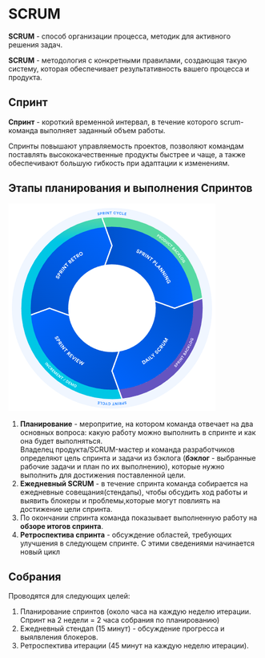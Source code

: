 # SCRUM

**SCRUM** - cпособ организации процесса, методик для активного решения задач.

**SCRUM** - методология с конкретными правилами, создающая такую систему, которая обеспечивает результативность вашего процесса
и продукта. 

## Спринт

**Спринт** - короткий временной интервал, в течение которого scrum-команда выполняет заданный объем работы.

Спринты повышают управляемость проектов, позволяют командам поставлять высококачественные продукты быстрее и чаще, а также обеспечивают большую гибкость при адаптации к изменениям.

## Этапы планирования и выполнения Спринтов

<img src="img/sprint lifecycle.png" alt="sprint lifecycle.png">

1. **Планирование** - меропритие, на котором команда отвечает на два основных вопроса: какую работу можно выполнить в спринте
и как она будет выполняться.<br>Владелец продукта/SCRUM-мастер и команда разработчиков определяют цель спринта и задачи
из бэклога (**бэклог** - выбранные рабочие задачи и план по их выполнению), которые нужно выполнить для достижения поставленной цели.
2. **Ежедневный SCRUM** - в течение спринта команда собирается на ежедневные совещания(стендапы), чтобы обсудить ход
работы и выявить блокеры и проблемы,которые могут повлиять на достижение цели спринта.
3. По окончании спринта команда показывает выполненную работу на **обзоре итогов спринта**.
4. **Ретроспектива спринта** - обсуждение областей, требующих улучшения в следующем спринте. С этими сведениями начинается
новый цикл

## Собрания

Проводятся для следующих целей:
1. Планирование спринтов (около часа на каждую неделю итерации. Спринт на 2 недели = 2 часа собрания по планированию)
2. Ежедневный стендап (15 минут) - обсуждение прогресса и выялвления блокеров.
3. Ретроспектива итерации (45 минут на каждую неделю итерации).